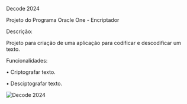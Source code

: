Decode 2024

Projeto do Programa Oracle One - Encriptador

Descrição:

Projeto para criação de uma aplicação para codificar e descodificar um texto.

Funcionalidades:

• Criptografar texto.

• Desciptografar texto.

![Decode 2024](https://github.com/KarinaMGM/Decode-2024/assets/140670360/976bb2db-10ae-47d3-8ac7-cc942a81cf71)

